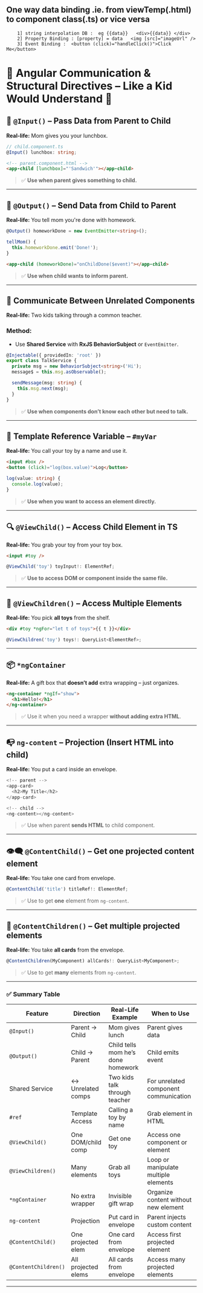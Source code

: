 ## One way data binding .ie. from viewTemp(.html) to component class(.ts) or vice versa
		1] string interpolation DB :  eg {{data}}   <div>{{data}} </div>
		2] Property Binding : [property] = data   <img [src]="imageUrl" />
		3] Event Binding :  <button (click)="handleClick()">Click Me</button>


# 👶 Angular Communication & Structural Directives – Like a Kid Would Understand 🍭

## 🧩 `@Input()` – Pass Data **from Parent to Child**

**Real-life:** Mom gives you your lunchbox.

```ts
// child.component.ts
@Input() lunchbox: string;
```

```html
<!-- parent.component.html -->
<app-child [lunchbox]="'Sandwich'"></app-child>
```

> ✅ **Use when parent gives something to child.**

---

## 📣 `@Output()` – Send Data **from Child to Parent**

**Real-life:** You tell mom you're done with homework.

```ts
@Output() homeworkDone = new EventEmitter<string>();

tellMom() {
  this.homeworkDone.emit('Done!');
}
```

```html
<app-child (homeworkDone)="onChildDone($event)"></app-child>
```

> ✅ **Use when child wants to inform parent.**

---

## 🔁 Communicate Between **Unrelated Components**

**Real-life:** Two kids talking through a common teacher.

### Method:

* Use **Shared Service** with **RxJS BehaviorSubject** or `EventEmitter`.

```ts
@Injectable({ providedIn: 'root' })
export class TalkService {
  private msg = new BehaviorSubject<string>('Hi');
  message$ = this.msg.asObservable();

  sendMessage(msg: string) {
    this.msg.next(msg);
  }
}
```

> ✅ **Use when components don’t know each other but need to talk.**

---

## 🎯 Template Reference Variable – `#myVar`

**Real-life:** You call your toy by a name and use it.

```html
<input #box />
<button (click)="log(box.value)">Log</button>
```

```ts
log(value: string) {
  console.log(value);
}
```

> ✅ **Use when you want to access an element directly.**

---

## 🔍 `@ViewChild()` – Access Child Element in TS

**Real-life:** You grab your toy from your toy box.

```html
<input #toy />
```

```ts
@ViewChild('toy') toyInput!: ElementRef;
```

> ✅ **Use to access DOM or component inside the same file.**

---

## 🧸 `@ViewChildren()` – Access Multiple Elements

**Real-life:** You pick **all toys** from the shelf.

```html
<div #toy *ngFor="let t of toys">{{ t }}</div>
```

```ts
@ViewChildren('toy') toys!: QueryList<ElementRef>;
```

---

## 📦 `*ngContainer`

**Real-life:** A gift box that **doesn’t add** extra wrapping – just organizes.

```html
<ng-container *ngIf="show">
  <h1>Hello!</h1>
</ng-container>
```

> ✅ Use it when you need a wrapper **without adding extra HTML**.

---

## 📭 `ng-content` – Projection (Insert HTML into child)

**Real-life:** You put a card inside an envelope.

```ts
<!-- parent -->
<app-card>
  <h2>My Title</h2>
</app-card>

<!-- child -->
<ng-content></ng-content>
```

> ✅ Use when parent **sends HTML** to child component.

---

## 👁️‍🗨️ `@ContentChild()` – Get one projected content element

**Real-life:** You take one card from envelope.

```ts
@ContentChild('title') titleRef!: ElementRef;
```

> ✅ Use to get **one** element from `ng-content`.

---

## 👀 `@ContentChildren()` – Get multiple projected elements

**Real-life:** You take **all cards** from the envelope.

```ts
@ContentChildren(MyComponent) allCards!: QueryList<MyComponent>;
```

> ✅ Use to get **many** elements from `ng-content`.

---

### ✅ Summary Table

| Feature              | Direction           | Real-Life Example                  | When to Use                           |
| -------------------- | ------------------- | ---------------------------------- | ------------------------------------- |
| `@Input()`           | Parent → Child      | Mom gives lunch                    | Parent gives data                     |
| `@Output()`          | Child → Parent      | Child tells mom he’s done homework | Child emits event                     |
| Shared Service       | ↔ Unrelated comps   | Two kids talk through teacher      | For unrelated component communication |
| `#ref`               | Template Access     | Calling a toy by name              | Grab element in HTML                  |
| `@ViewChild()`       | One DOM/child comp  | Get one toy                        | Access one component or element       |
| `@ViewChildren()`    | Many elements       | Grab all toys                      | Loop or manipulate multiple elements  |
| `*ngContainer`       | No extra wrapper    | Invisible gift wrap                | Organize content without new element  |
| `ng-content`         | Projection          | Put card in envelope               | Parent injects custom content         |
| `@ContentChild()`    | One projected elem  | One card from envelope             | Access first projected element        |
| `@ContentChildren()` | All projected elems | All cards from envelope            | Access many projected elements        |

---
